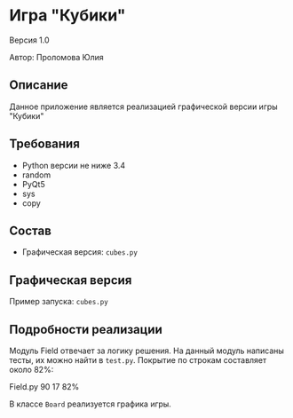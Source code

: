 # Игра "Кубики"
Версия 1.0

Автор: Проломова Юлия

## Описание
Данное приложение является реализацией графической версии игры "Кубики"


## Требования
* Python версии не ниже 3.4
* random
* PyQt5
* sys
* copy


## Состав
* Графическая версия: `cubes.py`


## Графическая версия

Пример запуска: `cubes.py`


## Подробности реализации
Модуль Field отвечает за логику решения.
На данный модуль написаны тесты, их можно найти в `test.py`. Покрытие по строкам составляет около 82%:

Field.py      90     17    82%

В классе `Board` реализуется графика игры.